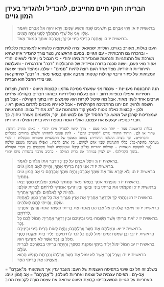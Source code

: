 ## הברית: חוקי חיים מחייבים, להבדיל ולהגדיר בעידן המון גויים

> בראשית יז א: וַיְהִי אַבְרָם בֶּן תִּשְׁעִים שָׁנָה וְתֵשַׁע שָׁנִים; וַיֵּרָא יְהוָה אֶל אַבְרָם וַיֹּאמֶר אֵלָיו אֲנִי אֵל שַׁדַּי הִתְהַלֵּךְ לְפָנַי וֶהְיֵה תָמִים.  
> בראשית יז ב: וְאֶתְּנָה בְרִיתִי בֵּינִי וּבֵינֶךָ; וְאַרְבֶּה אוֹתְךָ בִּמְאֹד מְאֹד.  

העם בגלות, מעורב בגויים.
הולדת ישמעאל יצרה לגיטימציה כלשהיא למעורבות כלכלית - ובהכרח גם תרבותית - עם הגויים.
בפעם הראשונה, נוצר צורך להגדיר איזו שהיא מערכת של התנהגויות והנהגות שמגדירות מיהו יהודי - כי הגבול בין יהודי לשאינו יהודי אפור מאי פעם, וישנה סכנה ברורה ומיידית של התבוללות "רכה" והדרגתית - והעלמות הייחודיות היהודית.
מצד אחד העם רוצה להיות "תָמִים" - שלם. ומהצד השני יש את המציאות של פיזור וריבוי קהילות קטנות: וְאַרְבֶּה אוֹתְךָ בִּמְאֹד מְאֹד.
ה"דבק" שיחזיק את שני צידי החבל הוא הבְרִית.

הנה התבוננות מעניינת - שכמדומני שמעתי ממיכה גודמן:
קבוצות מיעוט - דתות, חצרות חסידיות ואפילו כנופיות רחוב - הם בעלות סולידריות גבוהה: חברים בקהילה עוזרים וערבים אחד לשני מאוד. אבל מה שיכול לקרות הוא שאנשים יהיו בתוך הקהילה - אבל מן השפה ולחוץ: הם יהנו מהתמיכה הקהילתית - אבל לא יהיו מוכנים לתרום באופן ראוי. ולכן - קבוצות כאלה נוטות לאמץ קוד התנהגות עם "תג מחיר" גבוה: התנהגויות שמצריכות קורבן של ממש. כך החסיד ילך עם לבוש חם, יקר, ולפעמים מעורר גיחוך. כך חברי כנופיה יקעקעו את עצמם. ואולי דוגמה נוספת היא ברית המילה היהודית.

```history
בגלות הראשונה נוצר - יותר מאי פעם - צורך קיומי להגדיר מיהו יהודי - באופן מחייב וחותך: שחור או לבן. היחיד היהודי נדרש "להקריב קרבן" - לתת פומבי ליהדותו ולשלם מחירים כלכליים וחברתיים. וכך נוצרה ההלכה היהודית: צמחה מאוסף של התנהגויות ומסורות מקובלות - לכדי מערכת מקיפת-כל: כללי התנהגות שבין אדם למקום, בין אדם לחברו, ואפילו מערכת משפט שלמה (עד לתקופת הנאורות - קהילות יהודיות בד"כ קיבלו אוטונומיה לנהל משפטים בין חברי הקהילה בתוך הקהילה). יש לציין במיוחד את ברית המילה - כרכיב מרכזי בהגדרת מיהו יהודי.
```


> בראשית יז ג: וַיִּפֹּל אַבְרָם עַל פָּנָיו; וַיְדַבֵּר אִתּוֹ אֱלֹהִים לֵאמֹר.  
> בראשית יז ד: אֲנִי הִנֵּה בְרִיתִי אִתָּךְ; וְהָיִיתָ לְאַב הֲמוֹן גּוֹיִם.  
> בראשית יז ה: וְלֹא יִקָּרֵא עוֹד אֶת שִׁמְךָ אַבְרָם; וְהָיָה שִׁמְךָ אַבְרָהָם כִּי אַב הֲמוֹן גּוֹיִם נְתַתִּיךָ.  
> בראשית יז ו: וְהִפְרֵתִי אֹתְךָ בִּמְאֹד מְאֹד וּנְתַתִּיךָ לְגוֹיִם; וּמְלָכִים מִמְּךָ יֵצֵאוּ.  
> בראשית יז ז: וַהֲקִמֹתִי אֶת בְּרִיתִי בֵּינִי וּבֵינֶךָ וּבֵין זַרְעֲךָ אַחֲרֶיךָ לְדֹרֹתָם לִבְרִית עוֹלָם: לִהְיוֹת לְךָ לֵאלֹהִים וּלְזַרְעֲךָ אַחֲרֶיךָ.  
> בראשית יז ח: וְנָתַתִּי לְךָ וּלְזַרְעֲךָ אַחֲרֶיךָ אֵת אֶרֶץ מְגֻרֶיךָ אֵת כָּל אֶרֶץ כְּנַעַן לַאֲחֻזַּת עוֹלָם; וְהָיִיתִי לָהֶם לֵאלֹהִים.  
> בראשית יז ט: וַיֹּאמֶר אֱלֹהִים אֶל אַבְרָהָם וְאַתָּה אֶת בְּרִיתִי תִשְׁמֹר אַתָּה וְזַרְעֲךָ אַחֲרֶיךָ לְדֹרֹתָם.  
> בראשית יז י: זֹאת בְּרִיתִי אֲשֶׁר תִּשְׁמְרוּ בֵּינִי וּבֵינֵיכֶם וּבֵין זַרְעֲךָ אַחֲרֶיךָ: הִמּוֹל לָכֶם כָּל זָכָר.  
> בראשית יז יא: וּנְמַלְתֶּם אֵת בְּשַׂר עָרְלַתְכֶם; וְהָיָה לְאוֹת בְּרִית בֵּינִי וּבֵינֵיכֶם.  
> בראשית יז יב: וּבֶן שְׁמֹנַת יָמִים יִמּוֹל לָכֶם כָּל זָכָר לְדֹרֹתֵיכֶם: יְלִיד בָּיִת וּמִקְנַת כֶּסֶף מִכֹּל בֶּן נֵכָר אֲשֶׁר לֹא מִזַּרְעֲךָ הוּא.  
> בראשית יז יג: הִמּוֹל יִמּוֹל יְלִיד בֵּיתְךָ וּמִקְנַת כַּסְפֶּךָ; וְהָיְתָה בְרִיתִי בִּבְשַׂרְכֶם לִבְרִית עוֹלָם.  
> בראשית יז יד: וְעָרֵל זָכָר אֲשֶׁר לֹא יִמּוֹל אֶת בְּשַׂר עָרְלָתוֹ וְנִכְרְתָה הַנֶּפֶשׁ הַהִוא מֵעַמֶּיהָ: אֶת בְּרִיתִי הֵפַר.  

בשלב זה חל גם שינוי בתפיסה העצמית של העם: מעבר עדין אך משמעותי מ"אַבְרָם" = אַב-רָם : תפיסה עצמית של עצמה ואחריות לעולם), ל"אַבְרָהָם" = אַב הֲמוֹן גּוֹיִם: האחריות על הגויים המשעבדים: קבוצת מיעוט שרואה את עצמה מוֹרָה לקבוצת הרוב.


